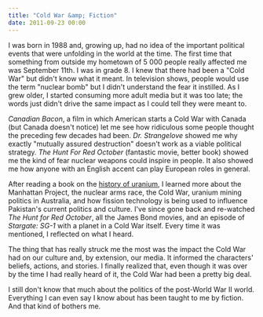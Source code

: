 ```yaml
---
title: "Cold War &amp; Fiction"
date: 2011-09-23 00:00
---
```


I was born in 1988 and, growing up, had no idea of the important political events that were unfolding in the world at the time. The first time that something from outside my hometown of 5 000 people really affected me was September 11th. I was in grade 8. I knew that there had been a "Cold War" but didn't know what it meant. In television shows, people would use the term "nuclear bomb" but I didn't understand the fear it instilled. As I grew older, I started consuming more adult media but it was too late; the words just didn't drive the same impact as I could tell they were meant to.

_Canadian Bacon_, a film in which American starts a Cold War with Canada (but Canada doesn't notice) let me see how ridiculous some people thought the&nbsp;preceding&nbsp;few decades had been. _Dr. Strangelove_&nbsp;showed me why exactly "mutually assured destruction" doesn't work as a viable political strategy.&nbsp;_The Hunt For Red October_&nbsp;(fantastic movie, better book) showed me the kind of fear nuclear weapons could inspire in people. It also showed me how anyone with an English accent can play European roles in general.

After reading a book on the [history of uranium](http://www.amazon.ca/Uranium-Tom-Zoellner/dp/0670020648/ref=sr_1_2?ie=UTF8&qid=1316780529&sr=8-2), I learned more about the Manhattan Project, the nuclear arms race, the Cold War, uranium mining politics in Australia, and how fission technology is being used to influence Pakistan's current politics and culture. I've since gone back and re-watched _The Hunt for Red October_, all the James Bond movies, and an episode of _Stargate: SG-1_&nbsp;with a planet in a Cold War itself. Every time it was mentioned, I reflected on what I heard.

The thing that has really struck me the most was the impact the Cold War had on our culture and, by extension, our media. It informed the characters' beliefs, actions, and stories. I finally realized that, even though it was over by the time I had really heard of it, the Cold War had been a pretty big deal.

I still don't know that much about the politics of the post-World War II world. Everything I can even say I know about has been taught to me by fiction. And that kind of bothers me.

<!-- more -->
